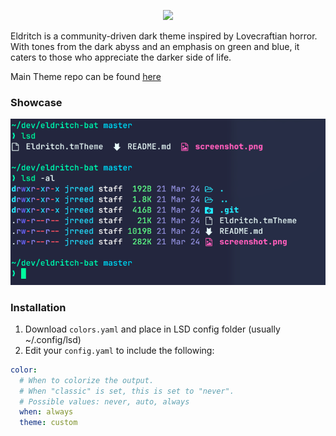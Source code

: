 <!-- DO NOT CHANGE THIS -->
<p align="center">
<img src="https://raw.github.com/eldritch-theme/eldritch/master/assets/logo/logo.png" width=100>
</p>
<p>
Eldritch is a community-driven dark theme inspired by Lovecraftian horror. With tones from the dark abyss and an emphasis on green and blue, it caters to those who appreciate the darker side of life.
</p>

Main Theme repo can be found [here](https://github.com/eldritch-theme/eldritch)

### Showcase
<!-- Your screenshot should go here -->
<img src="screenshot.png" alt="Screenshot"/><br/>

### Installation
1. Download `colors.yaml` and place in LSD config folder (usually ~/.config/lsd)
2. Edit your `config.yaml` to include the following:
```yaml
color:
  # When to colorize the output.
  # When "classic" is set, this is set to "never".
  # Possible values: never, auto, always
  when: always
  theme: custom
```

<!-- If you want to provide install from source options, you can use the following template: -->
<!-- ### Installation From Source -->
<!-- 1. Any instructions here -->
